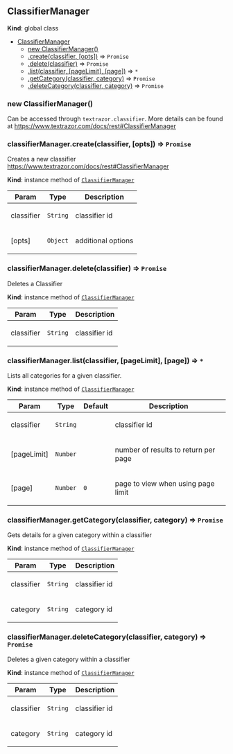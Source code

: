 <a name="ClassifierManager"></a>

## ClassifierManager
**Kind**: global class  

* [ClassifierManager](#ClassifierManager)
    * [new ClassifierManager()](#new_ClassifierManager_new)
    * [.create(classifier, [opts])](#ClassifierManager+create) ⇒ <code>Promise</code>
    * [.delete(classifier)](#ClassifierManager+delete) ⇒ <code>Promise</code>
    * [.list(classifier, [pageLimit], [page])](#ClassifierManager+list) ⇒ <code>\*</code>
    * [.getCategory(classifier, category)](#ClassifierManager+getCategory) ⇒ <code>Promise</code>
    * [.deleteCategory(classifier, category)](#ClassifierManager+deleteCategory) ⇒ <code>Promise</code>

<a name="new_ClassifierManager_new"></a>

### new ClassifierManager()
Can be accessed through `textrazor.classifier`.  More details can be found at https://www.textrazor.com/docs/rest#ClassifierManager

<a name="ClassifierManager+create"></a>

### classifierManager.create(classifier, [opts]) ⇒ <code>Promise</code>
Creates a new classifier
https://www.textrazor.com/docs/rest#ClassifierManager

**Kind**: instance method of <code>[ClassifierManager](#ClassifierManager)</code>  
<table>
  <thead>
    <tr>
      <th>Param</th><th>Type</th><th>Description</th>
    </tr>
  </thead>
  <tbody>
<tr>
    <td>classifier</td><td><code>String</code></td><td><p>classifier id</p>
</td>
    </tr><tr>
    <td>[opts]</td><td><code>Object</code></td><td><p>additional options</p>
</td>
    </tr>  </tbody>
</table>

<a name="ClassifierManager+delete"></a>

### classifierManager.delete(classifier) ⇒ <code>Promise</code>
Deletes a Classifier

**Kind**: instance method of <code>[ClassifierManager](#ClassifierManager)</code>  
<table>
  <thead>
    <tr>
      <th>Param</th><th>Type</th><th>Description</th>
    </tr>
  </thead>
  <tbody>
<tr>
    <td>classifier</td><td><code>String</code></td><td><p>classifier id</p>
</td>
    </tr>  </tbody>
</table>

<a name="ClassifierManager+list"></a>

### classifierManager.list(classifier, [pageLimit], [page]) ⇒ <code>\*</code>
Lists all categories for a given classifier.

**Kind**: instance method of <code>[ClassifierManager](#ClassifierManager)</code>  
<table>
  <thead>
    <tr>
      <th>Param</th><th>Type</th><th>Default</th><th>Description</th>
    </tr>
  </thead>
  <tbody>
<tr>
    <td>classifier</td><td><code>String</code></td><td></td><td><p>classifier id</p>
</td>
    </tr><tr>
    <td>[pageLimit]</td><td><code>Number</code></td><td></td><td><p>number of results to return per page</p>
</td>
    </tr><tr>
    <td>[page]</td><td><code>Number</code></td><td><code>0</code></td><td><p>page to view when using page limit</p>
</td>
    </tr>  </tbody>
</table>

<a name="ClassifierManager+getCategory"></a>

### classifierManager.getCategory(classifier, category) ⇒ <code>Promise</code>
Gets details for a given category within a classifier

**Kind**: instance method of <code>[ClassifierManager](#ClassifierManager)</code>  
<table>
  <thead>
    <tr>
      <th>Param</th><th>Type</th><th>Description</th>
    </tr>
  </thead>
  <tbody>
<tr>
    <td>classifier</td><td><code>String</code></td><td><p>classifier id</p>
</td>
    </tr><tr>
    <td>category</td><td><code>String</code></td><td><p>category id</p>
</td>
    </tr>  </tbody>
</table>

<a name="ClassifierManager+deleteCategory"></a>

### classifierManager.deleteCategory(classifier, category) ⇒ <code>Promise</code>
Deletes a given category within a classifier

**Kind**: instance method of <code>[ClassifierManager](#ClassifierManager)</code>  
<table>
  <thead>
    <tr>
      <th>Param</th><th>Type</th><th>Description</th>
    </tr>
  </thead>
  <tbody>
<tr>
    <td>classifier</td><td><code>String</code></td><td><p>classifier id</p>
</td>
    </tr><tr>
    <td>category</td><td><code>String</code></td><td><p>category id</p>
</td>
    </tr>  </tbody>
</table>

